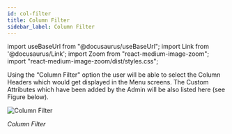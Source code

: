 ```yaml
---
id: col-filter
title: Column Filter
sidebar_label: Column Filter
---
```

import useBaseUrl from "@docusaurus/useBaseUrl";
import Link from '@docusaurus/Link';
import Zoom from "react-medium-image-zoom";
import "react-medium-image-zoom/dist/styles.css";

Using the “Column Filter" option the user will be able to select the Column Headers which would get displayed in the Menu screens. The Custom Attributes which have been added by the Admin will be also listed here (see Figure below).

  <div style={{textAlign: 'center'}}>
    <Zoom>
      <img alt="Column Filter" src={useBaseUrl('doc-images/user-guide/cf31.png')}/>
    </Zoom>
  </div>

*Column Filter*
